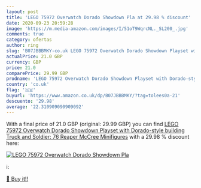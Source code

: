 ```yaml
---
layout: post
title: 'LEGO 75972 Overwatch Dorado Showdown Pla at 29.98 % discount'
date: 2020-09-23 20:59:28
image: 'https://m.media-amazon.com/images/I/51oT9WqrcNL._SL200_.jpg'
comments: true
category: ofertas
author: ring
slug: 'B07JBBBMKY-co.uk LEGO 75972 Overwatch Dorado Showdown Playset with Dorado-style building  Truck and Soldier: 76  Reaper  McCree Minifigures'
actualPrice: 21.0 GBP
currency: GBP
price: 21.0
comparePrice: 29.99 GBP
prodname: 'LEGO 75972 Overwatch Dorado Showdown Playset with Dorado-style building  Truck and Soldier: 76  Reaper  McCree Minifigures'
country: 'co.uk'
flag: '🇬🇧'
buyurl: 'https://www.amazon.co.uk/dp/B07JBBBMKY/?tag=tolees0a-21'
descuento: '29.98'
average: '22.310909090909092'
---
```


With a final price of 21.0 GBP (original: 29.99 GBP) you can find [LEGO 75972 Overwatch Dorado Showdown Playset with Dorado-style building  Truck and Soldier: 76  Reaper  McCree Minifigures](https://www.amazon.co.uk/dp/B07JBBBMKY/?tag=tolees0a-21) with a  29.98 % discount here:

[![LEGO 75972 Overwatch Dorado Showdown Pla](https://m.media-amazon.com/images/I/51oT9WqrcNL._SL200_.jpg)](https://www.amazon.co.uk/dp/B07JBBBMKY/?tag=tolees0a-21)

ℹ️:


[🛒 Buy it!!](https://www.amazon.co.uk/dp/B07JBBBMKY/?tag=tolees0a-21)
